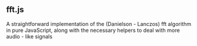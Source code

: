 fft.js
------

A straightforward implementation of the (Danielson - Lanczos) fft algorithm in pure JavaScript,
along with the necessary helpers to deal with more audio - like signals
